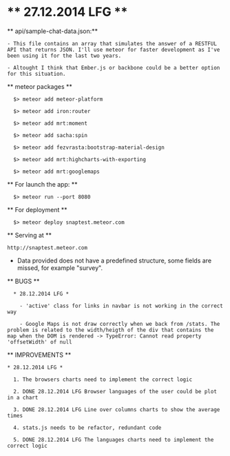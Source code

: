 # ** 27.12.2014 LFG ** #

  ** api/sample-chat-data.json:** 

    - This file contains an array that simulates the answer of a RESTFUL API that returns JSON. I'll use meteor for faster development as I've been using it for the last two years.

    - Altought I think that Ember.js or backbone could be a better option for this situation. 

** meteor packages **

      $> meteor add meteor-platform

      $> meteor add iron:router

      $> meteor add mrt:moment

      $> meteor add sacha:spin

      $> meteor add fezvrasta:bootstrap-material-design

      $> meteor add mrt:highcharts-with-exporting

      $> meteor add mrt:googlemaps

** For launch the app: **

      $> meteor run --port 8080

** For deployment **
  
      $> meteor deploy snaptest.meteor.com

** Serving at **
  
    http://snaptest.meteor.com

  * Data provided does not have a predefined structure, some fields are missed, for example "survey".

  ** BUGS **

      * 28.12.2014 LFG *
        
        - 'active' class for links in navbar is not working in the correct way

        - Google Maps is not draw correctly when we back from /stats. The problem is related to the width/heigth of the div that contains the map when the DOM is rendered -> TypeError: Cannot read property 'offsetWidth' of null

  ** IMPROVEMENTS **

    * 28.12.2014 LFG *

      1. The browsers charts need to implement the correct logic

      2. DONE 28.12.2014 LFG Browser languages of the user could be plot in a chart

      3. DONE 28.12.2014 LFG Line over columns charts to show the average times 

      4. stats.js needs to be refactor, redundant code

      5. DONE 28.12.2014 LFG The languages charts need to implement the correct logic